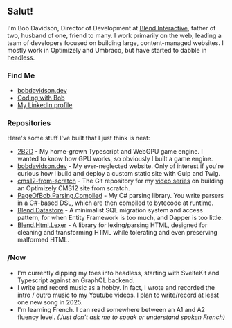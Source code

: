 ## Salut!

I'm Bob Davidson, Director of Development at [Blend Interactive](https://www.blendinteractive.com/), father of two, husband of one, friend to many. I work primarily on the web, leading a team of developers focused on building large, content-managed websites. I mostly work in Optimizely and Umbraco, but have started to dabble in headless.

### Find Me

* [bobdavidson.dev](https://bobdavidson.dev/)
* [Coding with Bob](https://www.youtube.com/channel/UCC_M-N-fDhSQQ-gUYOMQ2zA)
* [My LinkedIn profile](https://www.linkedin.com/in/bobldavidson/)

### Repositories

Here's some stuff I've built that I just think is neat:

* [2B2D](https://github.com/mrdrbob/2b2d) - My home-grown Typescript and WebGPU game engine. I wanted to know how GPU works, so obviously I built a game engine.
* [bobdavidson.dev](https://github.com/mrdrbob/bobdavidson.dev) - My ever-neglected website. Only of interest if you're curious how I build and deploy a custom static site with Gulp and Twig.
* [cms12-from-scratch](https://github.com/mrdrbob/cms12-from-scratch) - The Git repository for my [video series](https://www.youtube.com/playlist?list=PLEEGLP10s_W1uf9OpjGDAIhXcRTswsZ33) on building an Optimizely CMS12 site from scratch.
* [PageOfBob.Parsing.Compiled](https://github.com/mrdrbob/PageOfBob.Parsing.Compiled) - My C# parsing library. You write parsers in a C#-based DSL, which are then compiled to bytecode at runtime.
* [Blend.Datastore](https://github.com/blendinteractive/Blend.Datastore) - A minimalist SQL migration system and access pattern, for when Entity Framework is too much, and Dapper is too little. 
* [Blend.Html.Lexer](https://github.com/blendinteractive/Blend.Html.Lexer) - A library for lexing/parsing HTML, designed for cleaning and transforming HTML while tolerating and even preserving malformed HTML.

### /Now

* I'm currently dipping my toes into headless, starting with SvelteKit and Typescript against an GraphQL backend.
* I write and record music as a hobby. In fact, I wrote and recorded the intro / outro music to my Youtube videos. I plan to write/record at least one new song in 2025.
* I'm learning French. I can read somewhere between an A1 and A2 fluency level. _(Just don't ask me to speak or understand spoken French)_


